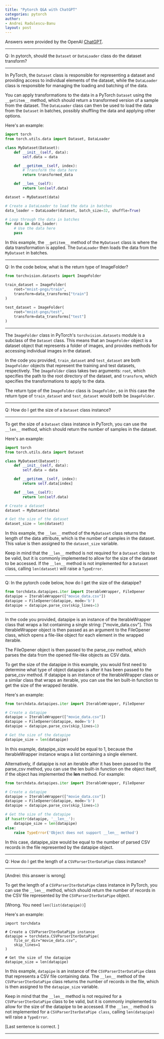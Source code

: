 ```yaml
---
title: "Pytorch Q&A with ChatGPT"
categories: pytorch
author:
- Andrei Radulescu-Banu
layout: post
---
```


Answers were provided by the OpenAI [ChatGPT](https://openai.com/blog/chatgpt/).

---

Q: In pytorch, should the `Dataset` or `DataLoader` class do the dataset transform?

---

In PyTorch, the `Dataset` class is responsible for representing a dataset and providing access to individual elements of the dataset, while the `DataLoader` class is responsible for managing the loading and batching of the data.

You can apply transformations to the data in a PyTorch `Dataset` using the `__getitem__` method, which should return a transformed version of a sample from the dataset. The `DataLoader` class can then be used to load the data from the `Dataset` in batches, possibly shuffling the data and applying other options.

Here's an example:

```python
import torch
from torch.utils.data import Dataset, DataLoader

class MyDataset(Dataset):
    def __init__(self, data):
        self.data = data

    def __getitem__(self, index):
        # Transform the data here
        return transformed_data

    def __len__(self):
        return len(self.data)

dataset = MyDataset(data)

# Create a DataLoader to load the data in batches
data_loader = DataLoader(dataset, batch_size=32, shuffle=True)

# Loop through the data in batches
for data in data_loader:
    # Use the data here
    pass
```

In this example, the `__getitem__` method of the `MyDataset` class is where the data transformation is applied. The `DataLoader` then loads the data from the `MyDataset` in batches.

---

Q: In the code below, what is the return type of ImageFolder?

```python
from torchvision.datasets import ImageFolder

train_dataset = ImageFolder(
    root="mnist-pngs/train",
    transform=data_transforms["train"]
)
  
test_dataset = ImageFolder(
    root="mnist-pngs/test",
    transform=data_transforms["test"]
)
```
---

The `ImageFolder` class in PyTorch's `torchvision.datasets` module is a subclass of the `Dataset` class. This means that an `ImageFolder` object is a dataset object that represents a folder of images, and provides methods for accessing individual images in the dataset.

In the code you provided, `train_dataset` and `test_dataset` are both `ImageFolder` objects that represent the training and test datasets, respectively. The `ImageFolder` class takes two arguments: `root`, which specifies the path to the root directory of the dataset, and `transform`, which specifies the transformations to apply to the data.

The return type of the `ImageFolder` class is `ImageFolder`, so in this case the return type of `train_dataset` and `test_dataset` would both be `ImageFolder`.

---

Q: How do I get the size of a `Dataset` class instance?

---

To get the size of a `Dataset` class instance in PyTorch, you can use the `__len__` method, which should return the number of samples in the dataset.

Here's an example:

```python
import torch
from torch.utils.data import Dataset

class MyDataset(Dataset):
    def __init__(self, data):
        self.data = data

    def __getitem__(self, index):
        return self.data[index]

    def __len__(self):
        return len(self.data)

# Create a dataset
dataset = MyDataset(data)

# Get the size of the dataset
dataset_size = len(dataset)
```

In this example, the `__len__` method of the `MyDataset` class returns the length of the data attribute, which is the number of samples in the dataset. This value is then assigned to the `dataset_size` variable.

Keep in mind that the `__len__` method is not required for a `Dataset` class to be valid, but it is commonly implemented to allow for the size of the dataset to be accessed. If the `__len__` method is not implemented for a `Dataset` class, calling `len(dataset)` will raise a `TypeError`.

---

Q: In the pytorch code below, how do I get the size of the datapipe?

```python
from torchdata.datapipes.iter import IterableWrapper, FileOpener
datapipe = IterableWrapper(["movie_data.csv"])
datapipe = FileOpener(datapipe, mode='b')
datapipe = datapipe.parse_csv(skip_lines=1)
```

---

In the code you provided, datapipe is an instance of the IterableWrapper class that wraps a list containing a single string: ["movie_data.csv"]. This IterableWrapper object is then passed as an argument to the FileOpener class, which opens a file-like object for each element in the wrapped iterable.

The FileOpener object is then passed to the parse_csv method, which parses the data from the opened file-like objects as CSV data.

To get the size of the datapipe in this example, you would first need to determine what type of object datapipe is after it has been passed to the parse_csv method. If datapipe is an instance of the IterableWrapper class or a similar class that wraps an iterable, you can use the len built-in function to get the size of the wrapped iterable.

Here's an example:

```python
from torchdata.datapipes.iter import IterableWrapper, FileOpener

# Create a datapipe
datapipe = IterableWrapper(["movie_data.csv"])
datapipe = FileOpener(datapipe, mode='b')
datapipe = datapipe.parse_csv(skip_lines=1)

# Get the size of the datapipe
datapipe_size = len(datapipe)
```

In this example, datapipe_size would be equal to 1, because the IterableWrapper instance wraps a list containing a single element.

Alternatively, if datapipe is not an iterable after it has been passed to the parse_csv method, you can use the len built-in function on the object itself, if the object has implemented the __len__ method. For example:

```python
from torchdata.datapipes.iter import IterableWrapper, FileOpener

# Create a datapipe
datapipe = IterableWrapper(["movie_data.csv"])
datapipe = FileOpener(datapipe, mode='b')
datapipe = datapipe.parse_csv(skip_lines=1)

# Get the size of the datapipe
if hasattr(datapipe, '__len__'):
    datapipe_size = len(datapipe)
else:
    raise TypeError('Object does not support __len__ method')
```

In this case, datapipe_size would be equal to the number of parsed CSV records in the file represented by the datapipe object.

---

Q: How do I get the length of a `CSVParserIterDataPipe` class instance?

---

[Andrei: this answer is wrong]

To get the length of a `CSVParserIterDataPipe` class instance in PyTorch, you can use the `__len__` method, which should return the number of records in the CSV file represented by the `CSVParserIterDataPipe` object.

[Wrong. You need `len(list(datapipe))`]

Here's an example:

```pytorch
import torchdata

# Create a CSVParserIterDataPipe instance
datapipe = torchdata.CSVParserIterDataPipe(
    file_or_dir="movie_data.csv",
    skip_lines=1
)

# Get the size of the datapipe
datapipe_size = len(datapipe)
```

In this example, `datapipe` is an instance of the `CSVParserIterDataPipe` class that represents a CSV file containing data. The `__len__` method of the `CSVParserIterDataPipe` class returns the number of records in the file, which is then assigned to the `datapipe_size` variable.

Keep in mind that the `__len__` method is not required for a `CSVParserIterDataPipe` class to be valid, but it is commonly implemented to allow for the size of the datapipe to be accessed. If the `__len__` method is not implemented for a `CSVParserIterDataPipe class`, calling `len(datapipe)` will raise a `TypeError`.

[Last sentence is correct. ]

---